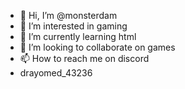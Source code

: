 - 👋 Hi, I’m @monsterdam
- 👀 I’m interested in gaming
- 🌱 I’m currently learning html
- 💞️ I’m looking to collaborate on games
- 📫 How to reach me on discord
- drayomed_43236

<!---
monsterdam/monsterdam is a ✨ special ✨ repository because its `README.md` (this file) appears on your GitHub profile.
You can click the Preview link to take a look at your changes.
--->
